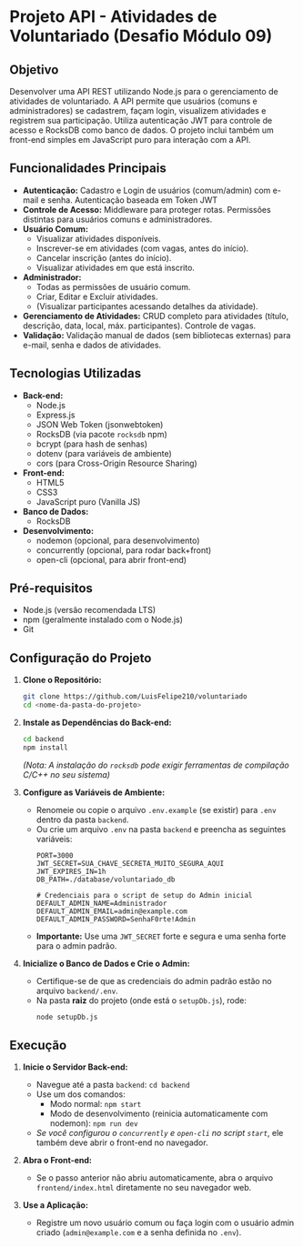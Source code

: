 # Projeto API - Atividades de Voluntariado (Desafio Módulo 09)

## Objetivo

Desenvolver uma API REST utilizando Node.js para o gerenciamento de atividades de voluntariado. A API permite que usuários (comuns e administradores) se cadastrem, façam login, visualizem atividades e registrem sua participação. Utiliza autenticação JWT para controle de acesso e RocksDB como banco de dados. O projeto inclui também um front-end simples em JavaScript puro para interação com a API.

## Funcionalidades Principais

* **Autenticação:** Cadastro e Login de usuários (comum/admin) com e-mail e senha. Autenticação baseada em Token JWT
* **Controle de Acesso:** Middleware para proteger rotas. Permissões distintas para usuários comuns e administradores.
* **Usuário Comum:**
    * Visualizar atividades disponíveis.
    * Inscrever-se em atividades (com vagas, antes do início).
    * Cancelar inscrição (antes do início).
    * Visualizar atividades em que está inscrito.
* **Administrador:**
    * Todas as permissões de usuário comum.
    * Criar, Editar e Excluir atividades.
    * (Visualizar participantes acessando detalhes da atividade).
* **Gerenciamento de Atividades:** CRUD completo para atividades (título, descrição, data, local, máx. participantes). Controle de vagas.
* **Validação:** Validação manual de dados (sem bibliotecas externas) para e-mail, senha e dados de atividades.

## Tecnologias Utilizadas

* **Back-end:**
    * Node.js 
    * Express.js
    * JSON Web Token (jsonwebtoken) 
    * RocksDB (via pacote `rocksdb` npm) 
    * bcrypt (para hash de senhas)
    * dotenv (para variáveis de ambiente)
    * cors (para Cross-Origin Resource Sharing)
* **Front-end:**
    * HTML5
    * CSS3
    * JavaScript puro (Vanilla JS)
* **Banco de Dados:**
    * RocksDB 
* **Desenvolvimento:**
    * nodemon (opcional, para desenvolvimento)
    * concurrently (opcional, para rodar back+front)
    * open-cli (opcional, para abrir front-end)

## Pré-requisitos

* Node.js (versão recomendada LTS)
* npm (geralmente instalado com o Node.js)
* Git

## Configuração do Projeto

1.  **Clone o Repositório:**
    ```bash
    git clone https://github.com/LuisFelipe210/voluntariado
    cd <nome-da-pasta-do-projeto>
    ```

2.  **Instale as Dependências do Back-end:**
    ```bash
    cd backend
    npm install
    ```
    *(Nota: A instalação do `rocksdb` pode exigir ferramentas de compilação C/C++ no seu sistema)*

3.  **Configure as Variáveis de Ambiente:**
    * Renomeie ou copie o arquivo `.env.example` (se existir) para `.env` dentro da pasta `backend`.
    * Ou crie um arquivo `.env` na pasta `backend` e preencha as seguintes variáveis:
        ```env
        PORT=3000
        JWT_SECRET=SUA_CHAVE_SECRETA_MUITO_SEGURA_AQUI
        JWT_EXPIRES_IN=1h
        DB_PATH=./database/voluntariado_db

        # Credenciais para o script de setup do Admin inicial
        DEFAULT_ADMIN_NAME=Administrador
        DEFAULT_ADMIN_EMAIL=admin@example.com
        DEFAULT_ADMIN_PASSWORD=SenhaF0rte!Admin
        ```
    * **Importante:** Use uma `JWT_SECRET` forte e segura e uma senha forte para o admin padrão.

4.  **Inicialize o Banco de Dados e Crie o Admin:**
    * Certifique-se de que as credenciais do admin padrão estão no arquivo `backend/.env`.
    * Na pasta **raiz** do projeto (onde está o `setupDb.js`), rode:
        ```bash
        node setupDb.js
        ```

## Execução

1.  **Inicie o Servidor Back-end:**
    * Navegue até a pasta `backend`: `cd backend`
    * Use um dos comandos:
        * Modo normal: `npm start`
        * Modo de desenvolvimento (reinicia automaticamente com nodemon): `npm run dev`
    * *Se você configurou o `concurrently` e `open-cli` no script `start`*, ele também deve abrir o front-end no navegador.

2.  **Abra o Front-end:**
    * Se o passo anterior não abriu automaticamente, abra o arquivo `frontend/index.html` diretamente no seu navegador web.

3.  **Use a Aplicação:**
    * Registre um novo usuário comum ou faça login com o usuário admin criado (`admin@example.com` e a senha definida no `.env`).
